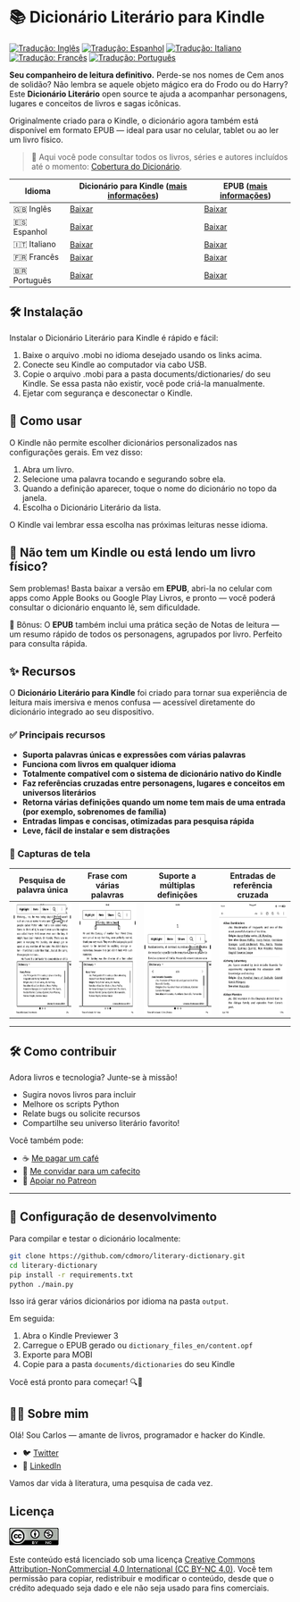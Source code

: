 # 📚 Dicionário Literário para Kindle

[![Tradução: Inglês](https://img.shields.io/badge/tradução-en-blue.svg)](README.md)
[![Tradução: Espanhol](https://img.shields.io/badge/tradução-es-red.svg)](README.es.md)
[![Tradução: Italiano](https://img.shields.io/badge/tradução-it-green.svg)](README.it.md)
[![Tradução: Francês](https://img.shields.io/badge/tradução-fr-darkblue.svg)](README.fr.md)
[![Tradução: Português](https://img.shields.io/badge/tradução-pt-yellow.svg)](README.pt.md)

**Seu companheiro de leitura definitivo.**
Perde-se nos nomes de Cem anos de solidão? Não lembra se aquele objeto mágico era do Frodo ou do Harry? Este **Dicionário Literário** open source te ajuda a acompanhar personagens, lugares e conceitos de livros e sagas icônicas.

Originalmente criado para o Kindle, o dicionário agora também está disponível em formato EPUB — ideal para usar no celular, tablet ou ao ler um livro físico.

> 📖 Aqui você pode consultar todos os livros, séries e autores incluídos até o momento: [Cobertura do Dicionário](./Dictionary_Coverage.md).

|Idioma| Dicionário para Kindle ([mais informações](#️-instalação)) | EPUB ([mais informações](#-não-tem-um-kindle-ou-está-lendo-um-livro-físico)) |
|---|---|---|
|🇬🇧 Inglês|[Baixar](https://github.com/cdmoro/literary-dictionary/releases/download/v1.2.0/Bonadeo.Carlos.-.Literary.Dictionary.EN.v1.2.0.mobi)|[Baixar](https://github.com/cdmoro/literary-dictionary/releases/download/v1.2.0/Bonadeo.Carlos.-.Literary.Dictionary.EN.v1.2.0.epub)|
|🇪🇸 Espanhol|[Baixar](https://github.com/cdmoro/literary-dictionary/releases/download/v1.2.0/Bonadeo.Carlos.-.Diccionario.Literario.ES.v1.2.0.mobi)|[Baixar](https://github.com/cdmoro/literary-dictionary/releases/download/v1.2.0/Bonadeo.Carlos.-.Diccionario.Literario.ES.v1.2.0.epub)|
|🇮🇹 Italiano|[Baixar](https://github.com/cdmoro/literary-dictionary/releases/download/v1.2.0/Bonadeo.Carlos.-.Dizionario.Letterario.IT.v1.2.0.mobi)|[Baixar](https://github.com/cdmoro/literary-dictionary/releases/download/v1.2.0/Bonadeo.Carlos.-.Dizionario.Letterario.IT.v1.2.0.epub)|
|🇫🇷 Francês|[Baixar](https://github.com/cdmoro/literary-dictionary/releases/download/v1.2.0/Bonadeo.Carlos.-.Dictionnaire.Litteraire.FR.v1.2.0.mobi)|[Baixar](https://github.com/cdmoro/literary-dictionary/releases/download/v1.2.0/Bonadeo.Carlos.-.Dictionnaire.Litteraire.FR.v1.2.0.epub)|
|🇧🇷 Português|[Baixar](https://github.com/cdmoro/literary-dictionary/releases/download/v1.2.0/Bonadeo.Carlos.-.Dicionario.Literario.PT.v1.2.0.mobi)|[Baixar](https://github.com/cdmoro/literary-dictionary/releases/download/v1.2.0/Bonadeo.Carlos.-.Dicionario.Literario.PT.v1.2.0.epub)|

## 🛠️ Instalação

Instalar o Dicionário Literário para Kindle é rápido e fácil:

1. Baixe o arquivo .mobi no idioma desejado usando os links acima.
1. Conecte seu Kindle ao computador via cabo USB.
1. Copie o arquivo .mobi para a pasta documents/dictionaries/ do seu Kindle. Se essa pasta não existir, você pode criá-la manualmente.
1. Ejetar com segurança e desconectar o Kindle.

## 🧭 Como usar

O Kindle não permite escolher dicionários personalizados nas configurações gerais. Em vez disso:

1. Abra um livro.
1. Selecione uma palavra tocando e segurando sobre ela.
1. Quando a definição aparecer, toque o nome do dicionário no topo da janela.
1. Escolha o Dicionário Literário da lista.

O Kindle vai lembrar essa escolha nas próximas leituras nesse idioma.

## 📱 Não tem um Kindle ou está lendo um livro físico?

Sem problemas!
Basta baixar a versão em **EPUB**, abri-la no celular com apps como Apple Books ou Google Play Livros, e pronto — você poderá consultar o dicionário enquanto lê, sem dificuldade.

📌 Bônus: O **EPUB** também inclui uma prática seção de Notas de leitura — um resumo rápido de todos os personagens, agrupados por livro. Perfeito para consulta rápida.

## ✨ Recursos

O **Dicionário Literário para Kindle** foi criado para tornar sua experiência de leitura mais imersiva e menos confusa — acessível diretamente do dicionário integrado ao seu dispositivo.

### ✅ Principais recursos

- **Suporta palavras únicas e expressões com várias palavras**
- **Funciona com livros em qualquer idioma**
- **Totalmente compatível com o sistema de dicionário nativo do Kindle**
- **Faz referências cruzadas entre personagens, lugares e conceitos em universos literários**
- **Retorna várias definições quando um nome tem mais de uma entrada (por exemplo, sobrenomes de família)**
- **Entradas limpas e concisas, otimizadas para pesquisa rápida**
- **Leve, fácil de instalar e sem distrações**

### 📸 Capturas de tela

| Pesquisa de palavra única | Frase com várias palavras | Suporte a múltiplas definições | Entradas de referência cruzada |
|:--------------------:|:-------------------:|:---------------------------:|:---------:|
|<img src="./screenshots/pt/01_definition.png" height="200px">|<img src="./screenshots/pt/02_definition_group_of_words.png" height="200px">|<img src="./screenshots/pt/03_multiple_definitions.png" height="200px">|<img src="./screenshots/pt/04_dict.png" height="200px">|

---

## 🛠️ Como contribuir

Adora livros e tecnologia? Junte-se à missão!

- Sugira novos livros para incluir
- Melhore os scripts Python
- Relate bugs ou solicite recursos
- Compartilhe seu universo literário favorito!

Você também pode:
- ☕ [Me pagar um café](https://buymeacoffee.com/cdmoro)
- 🧉 [Me convidar para um cafecito](http://cafecito.app/cdmoro)
- 🎁 [Apoiar no Patreon](https://patreon.com/cdmoro)

---

## 🧪 Configuração de desenvolvimento

Para compilar e testar o dicionário localmente:

```bash
git clone https://github.com/cdmoro/literary-dictionary.git
cd literary-dictionary
pip install -r requirements.txt
python ./main.py
```

Isso irá gerar vários dicionários por idioma na pasta `output`.

Em seguida:

1. Abra o Kindle Previewer 3
1. Carregue o EPUB gerado ou `dictionary_files_en/content.opf`
1. Exporte para MOBI
1. Copie para a pasta `documents/dictionaries` do seu Kindle

Você está pronto para começar! 🔍📖

## 🙋‍♂️ Sobre mim

Olá! Sou Carlos — amante de livros, programador e hacker do Kindle.

- 🐦 [Twitter](https://twitter.com/CarlosBonadeo)
- 💼 [LinkedIn](https://www.linkedin.com/in/cdbonadeo/)

Vamos dar vida à literatura, uma pesquisa de cada vez.

## Licença

![CC BY-NC-SA](assets/cc_banner.png)

Este conteúdo está licenciado sob uma licença [Creative Commons Attribution-NonCommercial 4.0 International (CC BY-NC 4.0)](https://creativecommons.org/licenses/by-nc/4.0/). Você tem permissão para copiar, redistribuir e modificar o conteúdo, desde que o crédito adequado seja dado e ele não seja usado para fins comerciais.